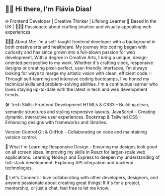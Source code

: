## 👋🏾 Hi there, I'm Flávia Dias!
🌐 Frontend Developer | Creative Thinker | Lifelong Learner
📍 Based in the UK | 👩🏾‍💻 Passionate about crafting intuitive and visually appealing web experiences

👩🏾‍💻 About Me:
I’m a self-taught frontend developer with a background in both creative arts and healthcare. 
My journey into coding began with curiosity and has since grown into a full-blown passion for web development.
With a degree in Creative Arts, I bring a unique, design-oriented perspective to my work. 
Whether it's crafting sleek, responsive designs or creating pixel-perfect, user-friendly interfaces, 
I’m always looking for ways to merge my artistic vision with clean, efficient code.✨
Through self-learning and intensive coding bootcamps, I've honed my technical skills and problem-solving abilities. 
I'm a continuous learner who loves staying up-to-date with the latest in tech and web development trends.

🛠️ Tech Skills:
Frontend Development 
HTML5 & CSS3 - Building clean, semantic structures and styling responsive layouts.
JavaScript - Creating dynamic, interactive user experiences.
Bootstrap & Tailwind CSS - Enhancing designs with frameworks and libraries.

Version Control
Git & GitHub - Collaborating on code and maintaining version control.

🌱 What I'm Learning:
Responsive Design - Ensuring my designs look good on all screen sizes.
Improving my skills in React for larger-scale web applications.
Learning Node.js and Express to deepen my understanding of full-stack development.
Exploring API integration and backend technologies.

💬 Let's Connect:
I love collaborating with other developers, designers, and anyone passionate about creating great things! If it's for a project, mentorship, or just a chat, feel free to let me know.
